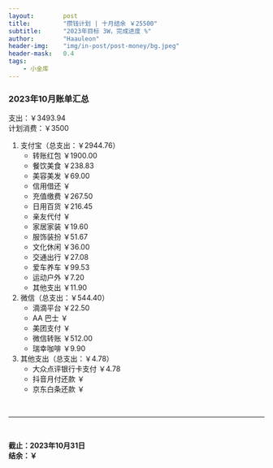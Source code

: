 ```yaml
---
layout:        post
title:         "攒钱计划 | 十月结余 ￥25500"
subtitle:      "2023年目标 3W，完成进度 %"
author:        "Haauleon"
header-img:    "img/in-post/post-money/bg.jpeg"
header-mask:   0.4
tags:
    - 小金库
---
```


### 2023年10月账单汇总             
支出：￥3493.94         
计划消费：￥3500        

1. 支付宝（总支出：￥2944.76）   
    - 转账红包 ￥1900.00   
    - 餐饮美食 ￥238.83    
    - 美容美发 ￥69.00     
    - 信用借还 ￥    
    - 充值缴费 ￥267.50     
    - 日用百货 ￥216.45      
    - 亲友代付 ￥     
    - 家居家装 ￥19.60    
    - 服饰装扮 ￥51.67       
    - 文化休闲 ￥36.00    
    - 交通出行 ￥27.08      
    - 爱车养车 ￥99.53      
    - 运动户外 ￥7.20
    - 其他支出 ￥11.90      
2. 微信（总支出：￥544.40）      
    - 滴滴平台 ￥22.50   
    - AA 巴士 ￥    
    - 美团支付 ￥      
    - 微信转账 ￥512.00       
    - 瑞幸咖啡 ￥9.90
3. 其他支出（总支出：￥4.78）     
    - 大众点评银行卡支付 ￥4.78    
    - 抖音月付还款 ￥    
    - 京东白条还款 ￥   

<br>

---

<br>

**截止：2023年10月31日**      
**结余：￥**        